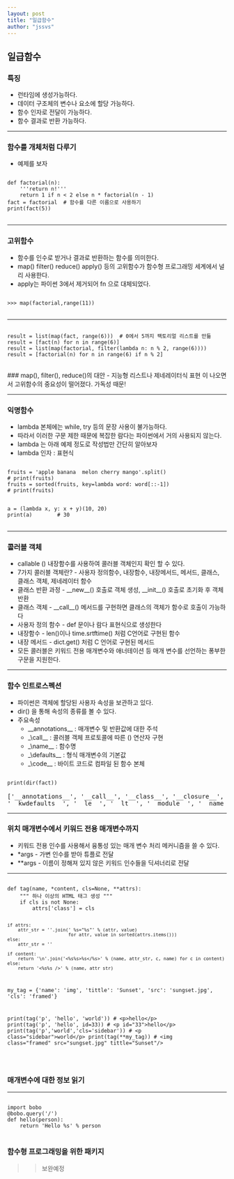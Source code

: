 ```yaml
---
layout: post
title: "일급함수"
author: "jssvs"
---
```


## 일급함수

### 특징
- 런타임에 생성가능하다.
- 데이터 구조체의 변수나 요소에 할당 가능하다.
- 함수 인자로 전달이 가능하다.
- 함수 결과로 반환 가능하다.
<hr>

### 함수를 개체처럼 다루기
- 예제를 보자
<pre>
<code>
def factorial(n):
    '''return n!'''
    return 1 if n < 2 else n * factorial(n - 1)
fact = factorial  # 함수를 다른 이름으로 사용하기
print(fact(5))
</code>
</pre>
<hr>

### 고위함수

- 함수를 인수로 받거나 결과로 반환하는 함수를 의미한다.
- map() filter() reduce() apply() 등의 고위함수가 함수형 프로그래밍 세계에서 널리 사용한다. 
- apply는 파이썬 3에서 제거되어 fn 으로 대체되었다.


<pre>
<code>
>>> map(factorial,range(11))
</code>
</pre>
<hr>
<pre>
<code>
result = list(map(fact, range(6)))  # 0에서 5까지 팩토리얼 리스트를 만듦
result = [fact(n) for n in range(6)]
result = list(map(factorial, filter(lambda n: n % 2, range(6))))
result = [factorial(n) for n in range(6) if n % 2]
</code>
</pre>
### map(), filter(), reduce()의 대안
- 지능형 리스트나 제네레이터식 표현 이 나오면서 고위함수의 중요성이 떨어졌다. 가독성 때문!
<hr>

### 익명함수
- lambda 본체에는 while, try 등의 문장 사용이 불가능하다.
- 따라서 이러한 구문 제한 때문에 복잡한 람다는 파이썬에서 거의 사용되지 않는다.
- lambda 는 아래 예제 정도로 작성법만 간단히 알아보자
- lambda 인자 : 표현식 
<pre>
<code>
fruits = 'apple banana  melon cherry mango'.split()
# print(fruits)
fruits = sorted(fruits, key=lambda word: word[::-1])
# print(fruits)


a = (lambda x, y: x + y)(10, 20)
print(a)        # 30
</code>
</pre>
<hr>

### 콜러블 객체

- callable () 내장함수를 사용하여 콜러블 객체인지 확인 할 수 있다.
- 7가지 콜러블 객체란? - 사용자 정의함수, 내장함수, 내장메서드, 메서드, 클래스, 클래스 객체, 제네레이터 함수
- 클래스 반환 과정 - \_\_new\_\_() 호출로 객체 생성, \_\_init\_\_() 호출로 초기화 후 객체 반환
- 클래스 객체 - \_\_call\_\_() 메서드를 구현하면 클래스의 객체가 함수로 호출이 가능하다
- 사용자 정의 함수 - def 문이나 람다 표현식으로 생성한다
- 내장함수 - len()이나 time.srtftime() 처럼 C언어로 구현된 함수
- 내장 메서드 - dict.get() 처럼 C 언어로 구현된 메서드
- 모든 콜러블은 키워드 전용 매개변수와 애너테이션 등 매개 변수를 선언하는 퐁부한 구문을 지원한다.
<hr>

### 함수 인트로스펙션

- 파이썬은 객체에 할당된 사용자 속성을 보관하고 있다.
- dir() 을 통해 속성의 종류를 볼 수 있다.
- 주요속성
    - \_\_annotations\_\_ : 매개변수 및 반환값에 대한 주석
    - \_\call\_\_ : 콜러블 객체 프로토콜에 따른 () 연산자 구현
    - \_\name\_\_ : 함수명
    - \_\defaults\_\_ : 형식 매개변수의 기본값
    - \_\code\_\_ : 바이트 코드로 컴파일 된 함수 본체

<pre>
<code>
print(dir(fact))
</code>
['__annotations__', '__call__', '__class__', '__closure__', '__code__', '__defaults__', '__delattr__', '__dict__', '__dir__', '__doc__', '__eq__', '__format__', '__ge__', '__get__', '__getattribute__', '__globals__', '__gt__', '__hash__', '__init__', '__init_subclass__',
'__kwdefaults__', '__le__', '__lt__', '__module__', '__name__', '__ne__', '__new__', '__qualname__', '__reduce__', '__reduce_ex__', '__repr__', '__setattr__', '__sizeof__', '__str__', '__subclasshook__']
</pre>
<hr>

### 위치 매개변수에서 키워드 전용 매개변수까지

- 키워드 전용 인수를 사용해서 융통성 있는 매개 변수 처리 메커니즘을 쓸 수 있다.
- \*args - 가변 인수를 받아 튜플로 전달
- \*\*args - 이름이 정해져 있지 않은 키워드 인수들을 딕셔너리로 전달

<hr>
<pre>
<code>
def tag(name, *content, cls=None, **attrs):
    """ 하나 이상의 HTML 태그 생성 """
    if cls is not None:
        attrs['class'] = cls

    if attrs:
        attr_str = ''.join(' %s="%s"' % (attr, value)
                           for attr, value in sorted(attrs.items()))
    else:
        attr_str = ''

    if content:
        return '\n'.join('<%s%s>%s</%s>' % (name, attr_str, c, name) for c in content)
    else:
        return '<%s%s />' % (name, attr_str)


my_tag = {'name': 'img', 'tittle': 'Sunset',
          'src': 'sungset.jpg', 'cls': 'framed'}

print(tag('p', 'hello', 'world'))  # \<p\>hello\<\/p\>
print(tag('p', 'hello', id=33)) # \<p id="33"\>hello\<\/p\>
print(tag('p','world','cls='sidebar')) # \<p class\=\"sidebar\"\>world\<\/p\>
print(tag(**my_tag)) # \<img class="framed" src="sungset.jpg" tittle="Sunset"\/\>

</code>
</pre>

### 매개변수에 대한 정보 읽기
<hr>

<pre>
<code>
import bobo
@bobo.query('/')
def hello(person):
    return 'Hello %s' % person
</code>
</pre>

### 함수형 프로그래밍을 위한 패키지
>> 보완예정